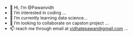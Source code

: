- 👋 Hi, I’m @Pawanvidh
- 👀 I’m interested in coding ...
- 🌱 I’m currently learning data science...
- 💞️ I’m looking to collaborate on capston project ...
- 📫 reach me through email at vidhatepawan@gmail.com ...

<!---
Pawanvidh/Pawanvidh is a ✨ special ✨ repository because its `README.md` (this file) appears on your GitHub profile.
You can click the Preview link to take a look at your changes.
--->
